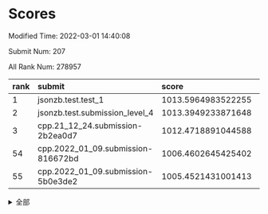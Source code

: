 # Scores

Modified Time: 2022-03-01 14:40:08

Submit Num: 207

All Rank Num: 278957

| rank |               submit               |       score        |       sigma        | pk_num |
| :--- | :--------------------------------- | :----------------- | :----------------- | :----- |
| 1    | jsonzb.test.test_1                 | 1013.5964983522255 | 0.8054296425850339 | 5387   |
| 2    | jsonzb.test.submission_level_4     | 1013.3949233871648 | 0.8158592231827713 | 5391   |
| 3    | cpp.21_12_24.submission-2b2ea0d7   | 1012.4718891044588 | 0.7861467564133713 | 5392   |
| 54   | cpp.2022_01_09.submission-816672bd | 1006.4602645425402 | 0.7129959511521777 | 5389   |
| 55   | cpp.2022_01_09.submission-5b0e3de2 | 1005.4521431001413 | 0.7182437949499682 | 5392   |


<details>
<summary>全部</summary>

| rank |                 submit                 |       score        |       sigma        | pk_num |
| :--- | :------------------------------------- | :----------------- | :----------------- | :----- |
| 1    | jsonzb.test.test_1                     | 1013.5964983522255 | 0.8054296425850339 | 5387   |
| 2    | jsonzb.test.submission_level_4         | 1013.3949233871648 | 0.8158592231827713 | 5391   |
| 3    | cpp.21_12_24.submission-2b2ea0d7       | 1012.4718891044588 | 0.7861467564133713 | 5392   |
| 4    | gobigger.level_3.submission_level_3_29 | 1011.9137972311914 | 0.7851618521754361 | 5391   |
| 5    | gobigger.level_3.submission_level_3_2  | 1011.7820666255012 | 0.7796886384375762 | 5391   |
| 6    | gobigger.level_3.submission_level_3_18 | 1011.4420755165397 | 0.7646329829053848 | 5390   |
| 7    | gobigger.level_3.submission_level_3_25 | 1011.2015437688946 | 0.7622975307995211 | 5395   |
| 8    | gobigger.level_3.submission_level_3_28 | 1011.1960113632368 | 0.7665482029605465 | 5388   |
| 9    | gobigger.level_3.submission_level_3_10 | 1011.1896206405863 | 0.7804562097661777 | 5393   |
| 10   | gobigger.level_3.submission_level_3_13 | 1010.8974745271248 | 0.776005388054298  | 5389   |
| 11   | gobigger.level_3.submission_level_3_44 | 1010.8865037366654 | 0.7630949357828996 | 5391   |
| 12   | gobigger.level_3.submission_level_3_15 | 1010.8392493617056 | 0.7774548758229808 | 5393   |
| 13   | gobigger.level_3.submission_level_3_23 | 1010.8370426857423 | 0.7496003381611561 | 5386   |
| 14   | gobigger.level_3.submission_level_3_27 | 1010.8239248409083 | 0.7703961769956628 | 5390   |
| 15   | gobigger.level_3.submission_level_3_38 | 1010.6458464988942 | 0.7704129014104354 | 5391   |
| 16   | gobigger.level_3.submission_level_3_4  | 1010.5941709634974 | 0.757208049009671  | 5390   |
| 17   | gobigger.level_3.submission_level_3_24 | 1010.5839411971608 | 0.7795111919040401 | 5386   |
| 18   | gobigger.level_3.submission_level_3_33 | 1010.5330763713231 | 0.7782524777154879 | 5393   |
| 19   | gobigger.level_3.submission_level_3_12 | 1010.4812326563606 | 0.7451108140247258 | 5392   |
| 20   | gobigger.level_3.submission_level_3_5  | 1010.454520353274  | 0.7632892317518173 | 5391   |
| 21   | gobigger.level_3.submission_level_3_46 | 1010.4016243513535 | 0.7476489117433258 | 5394   |
| 22   | gobigger.level_3.submission_level_3_1  | 1010.3749130257268 | 0.7528651339857384 | 5390   |
| 23   | gobigger.level_3.submission_level_3_40 | 1010.3403903793965 | 0.7745072458499924 | 5389   |
| 24   | gobigger.level_3.submission_level_3_14 | 1010.2348921656976 | 0.7796596792054719 | 5394   |
| 25   | gobigger.level_3.submission_level_3_48 | 1010.2183174323941 | 0.7695369032068003 | 5387   |
| 26   | gobigger.level_3.submission_level_3_42 | 1010.1150892249262 | 0.766489059677142  | 5390   |
| 27   | gobigger.level_3.submission_level_3_49 | 1010.1103640207652 | 0.7819958608752176 | 5392   |
| 28   | gobigger.level_3.submission_level_3_32 | 1010.100538739595  | 0.7698566672835213 | 5393   |
| 29   | gobigger.level_3.submission_level_3_7  | 1010.0852200406651 | 0.742660207083466  | 5392   |
| 30   | gobigger.level_3.submission_level_3_43 | 1010.0397300612569 | 0.7992629567860535 | 5391   |
| 31   | gobigger.level_3.submission_level_3_35 | 1009.9682790873183 | 0.7480366921605163 | 5390   |
| 32   | gobigger.level_3.submission_level_3_41 | 1009.9450382240781 | 0.745070172971412  | 5388   |
| 33   | gobigger.level_3.submission_level_3_36 | 1009.9102156617591 | 0.7672140965363858 | 5389   |
| 34   | gobigger.level_3.submission_level_3_47 | 1009.8805770926799 | 0.7574785162932502 | 5389   |
| 35   | gobigger.level_3.submission_level_3_0  | 1009.870315508422  | 0.7692268078010034 | 5394   |
| 36   | gobigger.level_3.submission_level_3_34 | 1009.7733084434464 | 0.7309072808349819 | 5388   |
| 37   | gobigger.level_3.submission_level_3_37 | 1009.7322569672435 | 0.7459231229384087 | 5389   |
| 38   | gobigger.level_3.submission_level_3_6  | 1009.6497709768034 | 0.7644322727461286 | 5391   |
| 39   | gobigger.level_3.submission_level_3_16 | 1009.6392765791461 | 0.7578347547405916 | 5393   |
| 40   | gobigger.level_3.submission_level_3_45 | 1009.3954026427868 | 0.7530934561444157 | 5389   |
| 41   | gobigger.level_3.submission_level_3_21 | 1009.3472035673767 | 0.7395363226393963 | 5396   |
| 42   | gobigger.level_3.submission_level_3_31 | 1009.3238664494622 | 0.7411048936046607 | 5391   |
| 43   | gobigger.level_3.submission_level_3_17 | 1009.2373070514608 | 0.7425840621689899 | 5390   |
| 44   | gobigger.level_3.submission_level_3_8  | 1009.2310400999444 | 0.7465849971605837 | 5388   |
| 45   | gobigger.level_3.submission_level_3_30 | 1009.2226125992927 | 0.7426288259258023 | 5389   |
| 46   | gobigger.level_3.submission_level_3_39 | 1009.1731528555283 | 0.7281347747327022 | 5392   |
| 47   | gobigger.level_3.submission_level_3_3  | 1009.1327761384335 | 0.7383340881096195 | 5392   |
| 48   | gobigger.level_3.submission_level_3_11 | 1008.9927186702666 | 0.7696405488803478 | 5386   |
| 49   | gobigger.level_3.submission_level_3_9  | 1008.9140724162488 | 0.7508051655917303 | 5392   |
| 50   | gobigger.level_3.submission_level_3_20 | 1008.9110805741276 | 0.7391514414585573 | 5393   |
| 51   | gobigger.level_3.submission_level_3_19 | 1008.8492829082419 | 0.736564458003058  | 5389   |
| 52   | gobigger.level_3.submission_level_3_22 | 1008.6316948883785 | 0.7488185805516031 | 5389   |
| 53   | gobigger.level_3.submission_level_3_26 | 1008.4643968496584 | 0.7199226481939489 | 5390   |
| 54   | cpp.2022_01_09.submission-816672bd     | 1006.4602645425402 | 0.7129959511521777 | 5389   |
| 55   | cpp.2022_01_09.submission-5b0e3de2     | 1005.4521431001413 | 0.7182437949499682 | 5392   |
| 56   | gobigger.level_1.submission_level_1_43 | 1005.3732345892759 | 0.7286338820983524 | 5393   |
| 57   | gobigger.level_1.submission_level_1_7  | 1004.8691253393691 | 0.7167557271634158 | 5390   |
| 58   | gobigger.level_1.submission_level_1_5  | 1004.8643289521283 | 0.7263536795143314 | 5389   |
| 59   | gobigger.level_1.submission_level_1_39 | 1004.355922201805  | 0.7191970599120476 | 5387   |
| 60   | gobigger.level_1.submission_level_1_14 | 1004.3545471876467 | 0.7188339079170339 | 5390   |
| 61   | gobigger.level_1.submission_level_1_8  | 1004.2835477624618 | 0.7189062990313758 | 5391   |
| 62   | gobigger.level_1.submission_level_1_33 | 1004.2604205841219 | 0.7286169863446776 | 5388   |
| 63   | gobigger.level_1.submission_level_1_47 | 1004.0299187274411 | 0.7313206574350875 | 5391   |
| 64   | gobigger.level_1.submission_level_1_17 | 1003.9524209757925 | 0.7191026412248994 | 5392   |
| 65   | gobigger.level_1.submission_level_1_37 | 1003.9512933495661 | 0.7165415719799103 | 5387   |
| 66   | gobigger.level_1.submission_level_1_30 | 1003.8598015617991 | 0.719881352280795  | 5389   |
| 67   | gobigger.level_1.submission_level_1_49 | 1003.8302807157283 | 0.7181877346193678 | 5391   |
| 68   | gobigger.level_1.submission_level_1_31 | 1003.8288238901945 | 0.7103120836412251 | 5392   |
| 69   | gobigger.level_1.submission_level_1_11 | 1003.758547685741  | 0.7246973253036695 | 5390   |
| 70   | gobigger.level_1.submission_level_1_12 | 1003.6845161032519 | 0.7100474125761567 | 5392   |
| 71   | gobigger.level_1.submission_level_1_48 | 1003.664528430318  | 0.7234896627166483 | 5390   |
| 72   | gobigger.level_1.submission_level_1_9  | 1003.6624284993555 | 0.719888476351256  | 5391   |
| 73   | gobigger.level_1.submission_level_1_24 | 1003.6552844645831 | 0.7252651076678113 | 5395   |
| 74   | gobigger.level_1.submission_level_1_1  | 1003.618057976862  | 0.7233938126295262 | 5393   |
| 75   | gobigger.level_1.submission_level_1_16 | 1003.5528519287489 | 0.7196240065763794 | 5393   |
| 76   | gobigger.level_1.submission_level_1_20 | 1003.5376708295449 | 0.7144780470134412 | 5393   |
| 77   | gobigger.level_1.submission_level_1_29 | 1003.4502481992017 | 0.7124296977909235 | 5393   |
| 78   | gobigger.level_1.submission_level_1_19 | 1003.4259880596657 | 0.7168063850499398 | 5391   |
| 79   | gobigger.level_1.submission_level_1_13 | 1003.4190314880109 | 0.7103070354107303 | 5392   |
| 80   | gobigger.level_1.submission_level_1_36 | 1003.3520628139537 | 0.7160560158288919 | 5393   |
| 81   | gobigger.level_1.submission_level_1_26 | 1003.3310705748189 | 0.7057779437156084 | 5393   |
| 82   | gobigger.level_1.submission_level_1_6  | 1003.3294701247007 | 0.7090555232421558 | 5391   |
| 83   | gobigger.level_1.submission_level_1_28 | 1003.2806489588852 | 0.7097942023660895 | 5390   |
| 84   | gobigger.level_1.submission_level_1_35 | 1003.2447944597504 | 0.7150338443139982 | 5386   |
| 85   | gobigger.level_1.submission_level_1_38 | 1003.17019276846   | 0.7201456050923303 | 5392   |
| 86   | gobigger.level_1.submission_level_1_41 | 1003.1031421043215 | 0.7200868016552232 | 5391   |
| 87   | gobigger.level_1.submission_level_1_25 | 1003.0909659306108 | 0.7215994856007028 | 5396   |
| 88   | gobigger.level_1.submission_level_1_32 | 1003.0866149449948 | 0.7280341408691128 | 5386   |
| 89   | gobigger.level_1.submission_level_1_3  | 1003.0642369471365 | 0.7228832189271766 | 5393   |
| 90   | gobigger.level_1.submission_level_1_44 | 1003.0370409526076 | 0.7104046416328479 | 5392   |
| 91   | gobigger.level_1.submission_level_1_10 | 1002.872836707001  | 0.7160228688371869 | 5391   |
| 92   | gobigger.level_1.submission_level_1_18 | 1002.8075569241448 | 0.7191808059015672 | 5392   |
| 93   | gobigger.level_1.submission_level_1_22 | 1002.7557824804749 | 0.7158388333129356 | 5389   |
| 94   | gobigger.level_1.submission_level_1_15 | 1002.6977116180101 | 0.722849504479214  | 5391   |
| 95   | gobigger.level_1.submission_level_1_21 | 1002.6154364299308 | 0.7259318475525158 | 5391   |
| 96   | gobigger.level_1.submission_level_1_0  | 1002.5617058096259 | 0.7178859062239564 | 5394   |
| 97   | gobigger.level_1.submission_level_1_34 | 1002.5095762604872 | 0.7162299138035105 | 5393   |
| 98   | gobigger.level_1.submission_level_1_46 | 1002.468077231324  | 0.7137368355804738 | 5393   |
| 99   | gobigger.level_1.submission_level_1_4  | 1002.4108802233895 | 0.7208893068955513 | 5391   |
| 100  | gobigger.level_1.submission_level_1_42 | 1002.3365054957748 | 0.729312945051685  | 5388   |
| 101  | gobigger.level_1.submission_level_1_2  | 1002.3107225463685 | 0.7228244579828018 | 5395   |
| 102  | gobigger.level_1.submission_level_1_45 | 1002.1757843026264 | 0.7210722851509552 | 5396   |
| 103  | gobigger.level_1.submission_level_1_23 | 1002.0969047440886 | 0.7061130193295885 | 5393   |
| 104  | gobigger.level_1.submission_level_1_27 | 1001.9698631705087 | 0.7236732113846228 | 5389   |
| 105  | gobigger.level_1.submission_level_1_40 | 1001.3547423217859 | 0.717665380337034  | 5394   |
| 106  | gobigger.random.submission_random_19   | 997.5967635845867  | 0.721799950289436  | 5388   |
| 107  | gobigger.random.submission_random_37   | 997.1660481126222  | 0.7036133009968609 | 5394   |
| 108  | gobigger.random.submission_random_39   | 997.1494475056377  | 0.7043479745026797 | 5395   |
| 109  | gobigger.random.submission_random_48   | 996.6644305635267  | 0.707822571978654  | 5389   |
| 110  | gobigger.random.submission_random_47   | 996.592317822404   | 0.7255148673322275 | 5393   |
| 111  | gobigger.random.submission_random_30   | 996.554582253765   | 0.7071385259626926 | 5387   |
| 112  | gobigger.random.submission_random_20   | 996.4826479810291  | 0.7261401066093889 | 5394   |
| 113  | gobigger.random.submission_random_25   | 996.3584954959138  | 0.7166753138535322 | 5397   |
| 114  | gobigger.random.submission_random_34   | 996.3534420145655  | 0.7201852292422763 | 5387   |
| 115  | gobigger.random.submission_random_35   | 996.3444352800141  | 0.7058380821408916 | 5390   |
| 116  | gobigger.random.submission_random_24   | 996.3213874054346  | 0.7130770569604493 | 5389   |
| 117  | gobigger.random.submission_random_0    | 996.2889429963562  | 0.7209088655462752 | 5393   |
| 118  | gobigger.random.submission_random_27   | 996.2493450407998  | 0.7128702326989913 | 5388   |
| 119  | gobigger.random.submission_random_33   | 996.2266395682201  | 0.716950501683147  | 5388   |
| 120  | gobigger.random.submission_random_15   | 996.1897855807618  | 0.7101050018535972 | 5394   |
| 121  | gobigger.random.submission_random_12   | 996.152690136099   | 0.7089040731463575 | 5390   |
| 122  | gobigger.random.submission_random_2    | 996.1285761620945  | 0.7145162239404415 | 5389   |
| 123  | gobigger.random.submission_random_1    | 996.0836725541188  | 0.7053681080681246 | 5393   |
| 124  | gobigger.random.submission_random_44   | 996.0229776009365  | 0.6977408809426969 | 5392   |
| 125  | gobigger.random.submission_random_45   | 996.0204801011092  | 0.7022718659209938 | 5391   |
| 126  | gobigger.random.submission_random_22   | 996.0183903703448  | 0.7173121498134347 | 5389   |
| 127  | gobigger.random.submission_random_38   | 995.9885589643704  | 0.7150707351238965 | 5389   |
| 128  | gobigger.random.submission_random_5    | 995.9519562998386  | 0.7010515132192249 | 5388   |
| 129  | gobigger.random.submission_random_4    | 995.9387828862667  | 0.7199775412554144 | 5385   |
| 130  | gobigger.random.submission_random_13   | 995.9311531455145  | 0.7132126073124619 | 5391   |
| 131  | gobigger.random.submission_random_41   | 995.8545570156023  | 0.7010751601384878 | 5389   |
| 132  | gobigger.random.submission_random_16   | 995.8442491510339  | 0.705567432978642  | 5391   |
| 133  | gobigger.random.submission_random_31   | 995.8296759949288  | 0.7266211568540999 | 5393   |
| 134  | gobigger.random.submission_random_9    | 995.7879749932864  | 0.7123470486252335 | 5389   |
| 135  | gobigger.random.submission_random_49   | 995.7734026615108  | 0.6951918111150972 | 5388   |
| 136  | gobigger.random.submission_random_46   | 995.7256188235344  | 0.716355721981785  | 5386   |
| 137  | gobigger.random.submission_random_36   | 995.7077313044917  | 0.7027686396769931 | 5391   |
| 138  | gobigger.random.submission_random_40   | 995.6865148745367  | 0.718305128083369  | 5391   |
| 139  | gobigger.random.submission_random_28   | 995.6348203995759  | 0.73041996118683   | 5396   |
| 140  | gobigger.random.submission_random_18   | 995.6157713129749  | 0.7179368496707548 | 5390   |
| 141  | gobigger.random.submission_random_42   | 995.598329730752   | 0.7105089924332155 | 5391   |
| 142  | gobigger.random.submission_random_23   | 995.5400709057303  | 0.7226672912525585 | 5391   |
| 143  | gobigger.random.submission_random_10   | 995.3607678534692  | 0.7172798452407299 | 5391   |
| 144  | gobigger.random.submission_random_32   | 995.3538944821531  | 0.7125121439954833 | 5390   |
| 145  | gobigger.random.submission_random_43   | 995.3522330426808  | 0.719110554972864  | 5387   |
| 146  | gobigger.random.submission_random_26   | 995.2612638729986  | 0.7035947915351336 | 5386   |
| 147  | gobigger.random.submission_random_29   | 995.2034227833968  | 0.7123882547326736 | 5387   |
| 148  | gobigger.random.submission_random_7    | 995.063798050532   | 0.7132246620414535 | 5389   |
| 149  | gobigger.random.submission_random_21   | 995.063332960879   | 0.7197795143111928 | 5394   |
| 150  | gobigger.random.submission_random_11   | 994.9694041453885  | 0.7182464852073368 | 5392   |
| 151  | gobigger.random.submission_random_6    | 994.9398888287242  | 0.7197475005201038 | 5395   |
| 152  | gobigger.random.submission_random_8    | 994.9238506868588  | 0.7237606246317443 | 5386   |
| 153  | gobigger.random.submission_random_3    | 994.8610017088097  | 0.7012462705386082 | 5393   |
| 154  | gobigger.random.submission_random_14   | 994.7419033408788  | 0.706459419555899  | 5390   |
| 155  | gobigger.random.submission_random_17   | 994.4142802614343  | 0.7079271622675264 | 5391   |
| 156  | gobigger.level_2.submission_level_2_37 | 993.8438926820261  | 0.7126549107092759 | 5387   |
| 157  | gobigger.level_2.submission_level_2_22 | 993.8213086818729  | 0.7384966850854183 | 5385   |
| 158  | gobigger.level_2.submission_level_2_6  | 993.2692833195383  | 0.7431324916865415 | 5392   |
| 159  | gobigger.level_2.submission_level_2_3  | 993.1971484568589  | 0.7256613419890184 | 5389   |
| 160  | gobigger.level_2.submission_level_2_25 | 993.1362972871549  | 0.7513667313671422 | 5388   |
| 161  | gobigger.level_2.submission_level_2_21 | 993.0098769795632  | 0.7429894819438455 | 5385   |
| 162  | gobigger.level_2.submission_level_2_40 | 992.984922815426   | 0.7385628990933291 | 5385   |
| 163  | gobigger.level_2.submission_level_2_15 | 992.9588093168965  | 0.7279710903844917 | 5389   |
| 164  | gobigger.level_2.submission_level_2_10 | 992.9426134033375  | 0.7264194951778872 | 5385   |
| 165  | gobigger.level_2.submission_level_2_5  | 992.8568160772405  | 0.7375326170206112 | 5387   |
| 166  | gobigger.level_2.submission_level_2_44 | 992.8250162171954  | 0.738109290118716  | 5388   |
| 167  | gobigger.level_2.submission_level_2_28 | 992.80749454468    | 0.7430281364169816 | 5392   |
| 168  | gobigger.level_2.submission_level_2_30 | 992.7549904397107  | 0.7581868537834868 | 5392   |
| 169  | gobigger.level_2.submission_level_2_11 | 992.7170598580439  | 0.7290284885720251 | 5387   |
| 170  | gobigger.level_2.submission_level_2_31 | 992.7032332868508  | 0.746911100201407  | 5388   |
| 171  | gobigger.level_2.submission_level_2_33 | 992.4562221247801  | 0.7519681205127242 | 5386   |
| 172  | gobigger.level_2.submission_level_2_2  | 992.4185197214674  | 0.7428041011448623 | 5385   |
| 173  | gobigger.level_2.submission_level_2_14 | 992.365224231343   | 0.7466732565357512 | 5389   |
| 174  | gobigger.level_2.submission_level_2_20 | 992.3037716116306  | 0.7373179321681299 | 5389   |
| 175  | gobigger.level_2.submission_level_2_4  | 992.2430275423136  | 0.7542376203047659 | 5390   |
| 176  | gobigger.level_2.submission_level_2_49 | 992.1585502038389  | 0.7247937551070383 | 5395   |
| 177  | gobigger.level_2.submission_level_2_48 | 992.1412245499113  | 0.7479405408063128 | 5389   |
| 178  | gobigger.level_2.submission_level_2_24 | 992.1224406246616  | 0.7516302082465516 | 5385   |
| 179  | gobigger.level_2.submission_level_2_43 | 992.1128699529237  | 0.7491329110659322 | 5390   |
| 180  | gobigger.level_2.submission_level_2_36 | 992.0917619778174  | 0.7612543262409855 | 5390   |
| 181  | gobigger.level_2.submission_level_2_7  | 992.0158782598023  | 0.7530998492029825 | 5394   |
| 182  | gobigger.level_2.submission_level_2_12 | 991.914268007592   | 0.760365591454365  | 5394   |
| 183  | gobigger.level_2.submission_level_2_27 | 991.904456535338   | 0.7524995493793625 | 5391   |
| 184  | gobigger.level_2.submission_level_2_18 | 991.8969843808761  | 0.7635981466222582 | 5393   |
| 185  | gobigger.level_2.submission_level_2_38 | 991.8720084205415  | 0.7528037285325502 | 5388   |
| 186  | gobigger.level_2.submission_level_2_39 | 991.7888685858505  | 0.7583990516530371 | 5394   |
| 187  | gobigger.level_2.submission_level_2_23 | 991.7516303657945  | 0.7444132878858976 | 5392   |
| 188  | gobigger.level_2.submission_level_2_42 | 991.7170963136087  | 0.7604286106157125 | 5394   |
| 189  | gobigger.level_2.submission_level_2_9  | 991.6894528794966  | 0.7410991803484483 | 5396   |
| 190  | gobigger.level_2.submission_level_2_46 | 991.6851947797479  | 0.7443096938025304 | 5387   |
| 191  | gobigger.level_2.submission_level_2_16 | 991.6051530550368  | 0.7384566851869201 | 5389   |
| 192  | gobigger.level_2.submission_level_2_35 | 991.5539971720692  | 0.7530949611216198 | 5387   |
| 193  | gobigger.level_2.submission_level_2_32 | 991.5470152052226  | 0.7633314606229499 | 5390   |
| 194  | gobigger.level_2.submission_level_2_0  | 991.525383457681   | 0.7536258649340893 | 5390   |
| 195  | gobigger.level_2.submission_level_2_19 | 991.4855759863158  | 0.7688865166561725 | 5390   |
| 196  | gobigger.level_2.submission_level_2_34 | 991.2818600537921  | 0.7485121468128024 | 5381   |
| 197  | gobigger.level_2.submission_level_2_17 | 991.2664463659054  | 0.7528520795793026 | 5393   |
| 198  | gobigger.level_2.submission_level_2_41 | 991.2580566598508  | 0.7521439402723937 | 5396   |
| 199  | gobigger.level_2.submission_level_2_8  | 991.2084227433636  | 0.7598306423573492 | 5391   |
| 200  | gobigger.level_2.submission_level_2_26 | 990.8699718650164  | 0.7561608674265954 | 5395   |
| 201  | gobigger.level_2.submission_level_2_47 | 990.5289050494926  | 0.765707363755657  | 5394   |
| 202  | gobigger.level_2.submission_level_2_29 | 990.1569920843727  | 0.7768946410804067 | 5389   |
| 203  | gobigger.level_2.submission_level_2_1  | 990.0397632525621  | 0.7639288144801354 | 5388   |
| 204  | gobigger.level_2.submission_level_2_13 | 989.9198832274385  | 0.7828138841166653 | 5389   |
| 205  | gobigger.level_2.submission_level_2_45 | 989.590438499737   | 0.7790809446101856 | 5390   |
| 206  | gobigger.none.submission_none_0        | 977.2475125037553  | 1.3504271550836775 | 5392   |
| 207  | gobigger.none.submission_none_1        | 974.9238799151694  | 1.567728698026253  | 5391   |

</details>